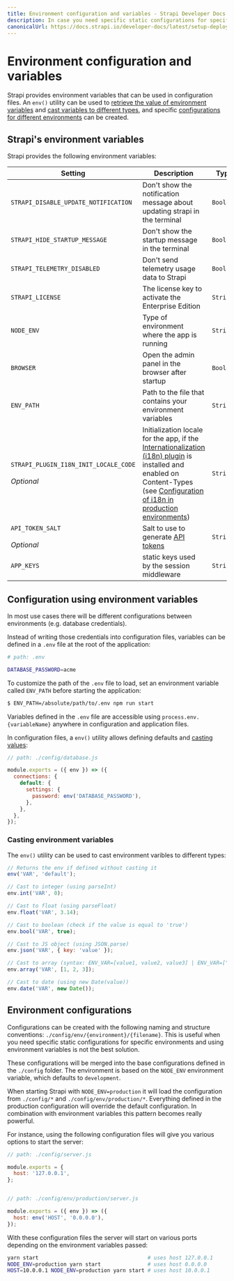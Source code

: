 ```yaml
---
title: Environment configuration and variables - Strapi Developer Docs
description: In case you need specific static configurations for specific environments, configurations can be created per environment.
canonicalUrl: https://docs.strapi.io/developer-docs/latest/setup-deployment-guides/configurations/optional/environment.html
---
```


# Environment configuration and variables

Strapi provides environment variables that can be used in configuration files.  An `env()` utility can be used to [retrieve the value of environment variables](#configuration-using-environment-variables) and [cast variables to different types](#casting-environment-variables), and  specific [configurations for different environments](#environment-configurations) can be created.
## Strapi's environment variables

Strapi provides the following environment variables:

| Setting                                                    | Description                                                                                                                                                                                                                                                                                                | Type    | Default value   |
| ---------------------------------------------------------- | ---------------------------------------------------------------------------------------------------------------------------------------------------------------------------------------------------------------------------------------------------------------------------------------------------------- | ------- | --------------- |
| `STRAPI_DISABLE_UPDATE_NOTIFICATION`                       | Don't show the notification message about updating strapi in the terminal                                                                                                                                                                                                                                  | `Boolean` | `false`         |
| `STRAPI_HIDE_STARTUP_MESSAGE`                              | Don't show the startup message in the terminal                                                                                                                                                                                                                                                             | `Boolean` | `false`         |
| `STRAPI_TELEMETRY_DISABLED`                                | Don't send telemetry usage data to Strapi                                                                                                                                                                                                                                                                  | `Boolean` | `false`         |
| `STRAPI_LICENSE`                                           | The license key to activate the Enterprise Edition                                                                                                                                                                                                                                                         | `String`  | `undefined`     |
| `NODE_ENV`                                                 | Type of environment where the app is running                                                                                                                                                                                                                                                               | `String`  | `'development'` |
| `BROWSER`                                                  | Open the admin panel in the browser after startup                                                                                                                                                                                                                                                          | `Boolean` | `true`          |
| `ENV_PATH`                                                 | Path to the file that contains your environment variables                                                                                                                                                                                                                                                  | `String`  | `'./.env'`      |
| `STRAPI_PLUGIN_I18N_INIT_LOCALE_CODE` <br/><br/>_Optional_ | Initialization locale for the app, if the [Internationalization (i18n) plugin](/developer-docs/latest/plugins/i18n.md) is installed and enabled on Content-Types (see [Configuration of i18n in production environments](/developer-docs/latest/plugins/i18n.md#configuration-of-the-default-locale)) | `String`  | `'en'`          |
| `API_TOKEN_SALT`<br/><br/>_Optional_                       | Salt to use to generate [API tokens](/developer-docs/latest/setup-deployment-guides/configurations/optional/api-tokens.md)                                                                                                                                                                                 | `String`  | -               |
| `APP_KEYS`                       | static keys used by the session middleware     | `String`    |   `undefined`   

## Configuration using environment variables

In most use cases there will be different configurations between environments (e.g. database credentials).

Instead of writing those credentials into configuration files, variables can be defined in a `.env` file at the root of the application:

```sh
# path: .env

DATABASE_PASSWORD=acme
```

To customize the path of the `.env` file to load, set an environment variable called `ENV_PATH` before starting the application:

```sh
$ ENV_PATH=/absolute/path/to/.env npm run start
```

Variables defined in the `.env` file are accessible using `process.env.{variableName}` anywhere in configuration and application files.

In configuration files, a `env()` utility allows defining defaults and [casting values](#casting-environment-variables):

```js
// path: ./config/database.js

module.exports = ({ env }) => ({
  connections: {
    default: {
      settings: {
        password: env('DATABASE_PASSWORD'),
      },
    },
  },
});
```

### Casting environment variables

The `env()` utility can be used to cast environment varibles to different types:

```js
// Returns the env if defined without casting it
env('VAR', 'default');

// Cast to integer (using parseInt)
env.int('VAR', 0);

// Cast to float (using parseFloat)
env.float('VAR', 3.14);

// Cast to boolean (check if the value is equal to 'true')
env.bool('VAR', true);

// Cast to JS object (using JSON.parse)
env.json('VAR', { key: 'value' });

// Cast to array (syntax: ENV_VAR=[value1, value2, value3] | ENV_VAR=["value1", "value2", "value3"])
env.array('VAR', [1, 2, 3]);

// Cast to date (using new Date(value))
env.date('VAR', new Date());
```

## Environment configurations

Configurations can be created with the following naming and structure conventions: `./config/env/{environment}/{filename}`. This is useful when you need specific static configurations for specific environments and using environment variables is not the best solution.

These configurations will be merged into the base configurations defined in the `./config` folder.
The environment is based on the `NODE_ENV` environment variable, which defaults to `development`.

When starting Strapi with `NODE_ENV=production` it will load the configuration from `./config/*` and `./config/env/production/*`. Everything defined in the production configuration will override the default configuration. In combination with environment variables this pattern becomes really powerful.

For instance, using the following configuration files will give you various options to start the server:

```js
// path: ./config/server.js

module.exports = {
  host: '127.0.0.1',
};


// path: ./config/env/production/server.js

module.exports = ({ env }) => ({
  host: env('HOST', '0.0.0.0'),
});
```

With these configuration files the server will start on various ports depending on the environment variables passed:

```bash
yarn start                                   # uses host 127.0.0.1
NODE_ENV=production yarn start               # uses host 0.0.0.0
HOST=10.0.0.1 NODE_ENV=production yarn start # uses host 10.0.0.1
```


